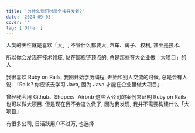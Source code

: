 ```yaml
---
title: '为什么我们讨厌全栈开发者?'
date: '2024-09-03'
cover: ''
tag: ['Other']
---
```



人类的天性就是喜欢「大」, 不管什么都要大, 汽车、房子、权利, 甚至是技术.  

所以你会发现在技术领域, 站在鄙视链顶点的, 总是那些在大企业做「大项目」的人.  

我很喜欢 Ruby on Rails, 我刚开始学历编程, 开始和别人交流的时候, 总是会有人说:
「Rails? 你应该去学习 Java, 因为 Java 才能在企业里做大项目」.  

曾经我会用 Github、Shopee、Airbnb 这些大公司的案例来证明 Ruby on Rails 也可以做大项目. 但是现在我不会这么做了, 因为我发现, 我并不需要构建什么「大项目」.  

有很多公司, 日活跃用户不过万, 也选择